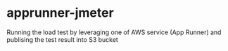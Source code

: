 # apprunner-jmeter
Running the load test by leveraging one of AWS service (App Runner) and publising the test result into S3 bucket
